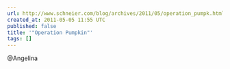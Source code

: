 ```yaml
---
url: http://www.schneier.com/blog/archives/2011/05/operation_pumpk.html
created_at: 2011-05-05 11:55 UTC
published: false
title: '"Operation Pumpkin"'
tags: []
---
```


@Angelina
